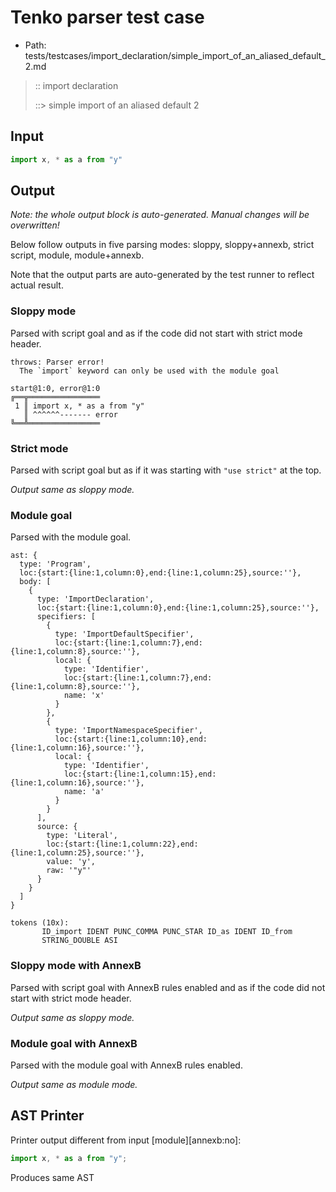 # Tenko parser test case

- Path: tests/testcases/import_declaration/simple_import_of_an_aliased_default_2.md

> :: import declaration
>
> ::> simple import of an aliased default 2

## Input

`````js
import x, * as a from "y"
`````

## Output

_Note: the whole output block is auto-generated. Manual changes will be overwritten!_

Below follow outputs in five parsing modes: sloppy, sloppy+annexb, strict script, module, module+annexb.

Note that the output parts are auto-generated by the test runner to reflect actual result.

### Sloppy mode

Parsed with script goal and as if the code did not start with strict mode header.

`````
throws: Parser error!
  The `import` keyword can only be used with the module goal

start@1:0, error@1:0
╔══╦════════════════
 1 ║ import x, * as a from "y"
   ║ ^^^^^^------- error
╚══╩════════════════

`````

### Strict mode

Parsed with script goal but as if it was starting with `"use strict"` at the top.

_Output same as sloppy mode._

### Module goal

Parsed with the module goal.

`````
ast: {
  type: 'Program',
  loc:{start:{line:1,column:0},end:{line:1,column:25},source:''},
  body: [
    {
      type: 'ImportDeclaration',
      loc:{start:{line:1,column:0},end:{line:1,column:25},source:''},
      specifiers: [
        {
          type: 'ImportDefaultSpecifier',
          loc:{start:{line:1,column:7},end:{line:1,column:8},source:''},
          local: {
            type: 'Identifier',
            loc:{start:{line:1,column:7},end:{line:1,column:8},source:''},
            name: 'x'
          }
        },
        {
          type: 'ImportNamespaceSpecifier',
          loc:{start:{line:1,column:10},end:{line:1,column:16},source:''},
          local: {
            type: 'Identifier',
            loc:{start:{line:1,column:15},end:{line:1,column:16},source:''},
            name: 'a'
          }
        }
      ],
      source: {
        type: 'Literal',
        loc:{start:{line:1,column:22},end:{line:1,column:25},source:''},
        value: 'y',
        raw: '"y"'
      }
    }
  ]
}

tokens (10x):
       ID_import IDENT PUNC_COMMA PUNC_STAR ID_as IDENT ID_from
       STRING_DOUBLE ASI
`````

### Sloppy mode with AnnexB

Parsed with script goal with AnnexB rules enabled and as if the code did not start with strict mode header.

_Output same as sloppy mode._

### Module goal with AnnexB

Parsed with the module goal with AnnexB rules enabled.

_Output same as module mode._

## AST Printer

Printer output different from input [module][annexb:no]:

````js
import x, * as a from "y";
````

Produces same AST
